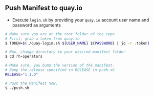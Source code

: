 
## Push Manifest to quay.io
* Execute `login.sh` by providing your `quay.io` account user name and password as arguments
```bash
# Make sure you are at the root folder of the repo 
# First, grab a token from quay.io
$ TOKEN=$(./quay-login.sh ${USER_NAME} ${PASSWORD} | jq -r .token)

# Now, change directory to your desired manifest folder
$ cd rh-operators

# Make sure, you bump the version of the manifest.
# Bump the release specified in RELEASE in push.sh
RELEASE="1.1.0"

# Push the Manifest now.
$ ./push.sh
```